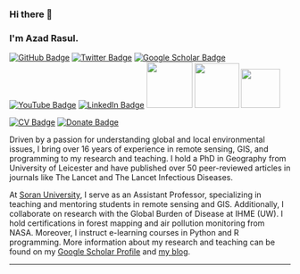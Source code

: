 ### Hi there 👋
### I'm Azad Rasul.

[![GitHub Badge](https://img.shields.io/github/followers/Azad77?style=social)](https://github.com/Azad77?tab=followers)
[![Twitter Badge](https://img.shields.io/twitter/follow/Azad77Rasul?style=social)](https://twitter.com/Azad77Rasul)
[![Google Scholar Badge](https://img.shields.io/badge/Google-Scholar-lightgrey)](https://scholar.google.com/citations?user=E6b98RcAAAAJ&hl=en&authuser=1)
[![YouTube Badge](https://img.shields.io/badge/My-YouTube-red)](https://www.youtube.com/channel/UCpbWlHEqBSnJb6i4UemXQpA/featured)
[![LinkedIn Badge](https://img.shields.io/badge/My-LinkedIn-blue)](https://www.linkedin.com/in/azad-rasul/)
[<img src="https://img.shields.io/badge/Hashnode-2962FF?style=for-the-badge&logo=hashnode&logoColor=white" width="82">](https://smartrs.uk/)
[<img src="https://img.shields.io/badge/dev.to-0A0A0A?style=for-the-badge&logo=devdotto&logoColor=white" width="80">](https://dev.to/azad77)
[<img src="https://img.shields.io/badge/dev.to-0A0A0A?style=for-the-badge&logo=dev.to&logoColor=white" width="70">](https://dev.to/azad77)

[![CV Badge](https://img.shields.io/badge/My-CV-critical)](https://azad77.github.io/AzadRasul/Resume.html)
[![Donate Badge](https://img.shields.io/badge/Donate-Buy%20me%20a%20coffee-yellowgreen.svg)](https://www.buymeacoffee.com/AzadRasul)


Driven by a passion for understanding global and local environmental issues, I bring over 16 years of experience in remote sensing, GIS, and programming to my research and teaching. I hold a PhD in Geography from University of Leicester and have published over 50 peer-reviewed articles in journals like The Lancet and The Lancet Infectious Diseases.

At [Soran University](https://www.soran.edu.iq/), I serve as an Assistant Professor, specializing in teaching and mentoring students in remote sensing and GIS. Additionally, I collaborate on research with the Global Burden of Disease at IHME (UW). I hold certifications in forest mapping and air pollution monitoring from NASA. Moreover, I instruct e-learning courses in Python and R programming. More information about my research and teaching can be found on my [Google Scholar Profile](https://scholar.google.com/citations?user=E6b98RcAAAAJ&hl=en&authuser=1) and [my blog](https://smartrs.hashnode.dev/).


---


